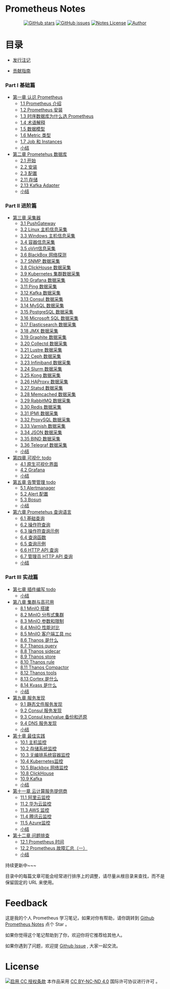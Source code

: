 # Prometheus Notes

<p align="center">
  <a href="https://github.com/erdong/prometheus-notes/stargazers"><img alt="GitHub stars" src="https://img.shields.io/github/stars/erdong/prometheus-notes.svg?style=popout"></a>
  <a href="https://github.com/erdong/prometheus-notes/issues"><img alt="GitHub issues" src="https://img.shields.io/github/issues/erdong/prometheus-notes.svg?style=popout"></a>
  <a href="https://creativecommons.org/licenses/by-nc-nd/4.0/deed.en"><img alt="Notes License" src="https://img.shields.io/badge/License-CC%20BY--NC--ND%204.0-lightgrey.svg?style=popout"></a>
  <a href="https://erdong.site/about/"><img alt="Author" src="https://img.shields.io/badge/Author-Erdong-important.svg?style=popout"></a>
</p>

# 目录

* [发行注记](chapter00/0.1-release.md)

* [贡献指南](chapter00/0.2-contribution.md)


### Part Ⅰ 基础篇

* [第一章 认识 Prometheus](chapter01-Basic/README.md)
    * [1.1 Prometheus 介绍](chapter01-Basic/1.1-prometheus-introduction.md)
    * [1.2 Prometheus 安装](chapter01-Basic/1.2-prometheus-install.md)
    * [1.3 时序数据库为什么选 Prometheus](chapter01-Basic/1.3-tsdb-comparison.md)
    * [1.4 术语解释](chapter01-Basic/1.4-glossary.md)
    * [1.5 数据模型](chapter01-Basic/1.5-data-model.md)
    * [1.6 Metric 类型](chapter01-Basic/1.6-metric-types.md)
    * [1.7 Job 和 Instances](chapter01-Basic/1.7-job-and-instances.md)
    * [小结](chapter01-Basic/END.md)
* [第二章 Prometehus 数据库](chapter02-TimeSeriesDB/README.md)
    * [2.1 开始](chapter02-TimeSeriesDB/2.1-getting-started.md)
    * [2.2 安装](chapter02-TimeSeriesDB/2.2-installation.md)
    * [2.3 配置](chapter02-TimeSeriesDB/2.3-configuration.md)
    * [2.11 存储](chapter02-TimeSeriesDB/2.11-storage.md)
    * [2.13 Kafka Adapter](chapter02-TimeSeriesDB/2.13-kafka-adapter.md)
    * [小结](chapter02-TimeSeriesDB/END.md)

### Part ⅠⅠ 进阶篇
* [第三章 采集器](chapter03-Exporter/README.md)
    * [3.1 PushGateway](chapter03-Exporter/3.1-pushgateway.md)
    * [3.2 Linux 主机信息采集](chapter03-Exporter/3.2-node-exporter.md)
    * [3.3 Windows 主机信息采集](chapter03-Exporter/3.3-windows-exporter.md)
    * [3.4 容器信息采集](chapter03-Exporter/3.4-cadvisor.md)
    * [3.5 oVirt信息采集](chapter03-Exporter/3.5-ovirt-exporter.md)
    * [3.6 BlackBox 网络探测](chapter03-Exporter/3.6-blackbox-exporter.md)
    * [3.7 SNMP 数据采集](chapter03-Exporter/3.7-snmp-exporter.md)
    * [3.8 ClickHouse 数据采集](chapter03-Exporter/3.8-clickhouse-exporter.md)
    * [3.9 Kubernetes 集群数据采集](chapter03-Exporter/3.9-kube-state-metrics.md)
    * [3.10 Grafana 数据采集](chapter03-Exporter/3.10-grafana-metrics.md)
    * [3.11 Ping 数据采集](chapter03-Exporter/3.11-ping-exporter.md)
    * [3.12 Kafka 数据采集](chapter03-Exporter/3.12-kafka-exporter.md)
    * [3.13 Consul 数据采集](chapter03-Exporter/3.13-consul-exporter.md)
    * [3.14 MySQL 数据采集](chapter03-Exporter/3.14-mysql-server-exporter.md)
    * [3.15 PostgreSQL 数据采集](chapter03-Exporter/3.15-postgresql-exporter.md)
    * [3.16 Microsoft SQL 数据采集](chapter03-Exporter/3.16-mssql-server-exporter.md)
    * [3.17 Elasticsearch 数据采集](chapter03-Exporter/3.17-elasticsearch-exporter.md)
    * [3.18 JMX 数据采集](chapter03-Exporter/3.18-jmx-exporter.md)
    * [3.19 Graphite 数据采集](chapter03-Exporter/3.19-graphite-exporter.md)
    * [3.20 Collectd 数据采集](chapter03-Exporter/3.20-collectd-exporter.md)
    * [3.21 Lustre 数据采集](chapter03-Exporter/3.21-lustre-exporter.md)
    * [3.22 Ceph 数据采集](chapter03-Exporter/3.22-ceph-exporter.md)
    * [3.23 Infiniband 数据采集](chapter03-Exporter/3.23-infiniband-exporter.md)
    * [3.24 Slurm 数据采集](chapter03-Exporter/3.24-slurm-exporter.md)
    * [3.25 Kong 数据采集](chapter03-Exporter/3.25-kong-metrics.md)
    * [3.26 HAProxy 数据采集](chapter03-Exporter/3.26-haproxy-exporter.md)
    * [3.27 Statsd 数据采集](chapter03-Exporter/3.27-statsd-exporter.md)
    * [3.28 Memcached 数据采集](chapter03-Exporter/3.28-memcached-exporter.md)
    * [3.29 RabbitMQ 数据采集](chapter03-Exporter/3.29-rabbitmq-exporter.md)
    * [3.30 Redis 数据采集](chapter03-Exporter/3.30-redis-exporter.md)
    * [3.31 IPMI 数据采集](chapter03-Exporter/3.31-ipmi-exporter.md)
    * [3.32 ProxySQL 数据采集](chapter03-Exporter/3.32-proxysql-exporter.md)
    * [3.33 Varnish 数据采集](chapter03-Exporter/3.33-varnish-exporter.md)
    * [3.34 JSON 数据采集](chapter03-Exporter/3.34-json-exporter.md)
    * [3.35 BIND 数据采集](chapter03-Exporter/3.25-bind-exporter.md)
    * [3.36 Telegraf 数据采集](chapter03-Exporter/3.36-telegraf-exporter.md)
    * [小结](chapter03-Exporter/END.md)
* [第四章 可视化 todo](chapter04-Visualization/README.md)
    * [4.1 原生可视化界面]()
    * [4.2 Grafana]()
    * [小结](chapter04-Visualization/END.md)
* [第五章 告警管理 todo](chapter05-AlarmManager/README.md)
    * [5.1 Alertmanager]()
    * [5.2 Alert 配置]()
    * [5.3 Bosun ]()
    * [小结](chapter05-AlarmManager/END.md)
* [第六章 Prometehus 查询语言](chapter06-PromQL/README.md)
    * [6.1 基础查询](chapter06-PromQL/6.1-querying-basics.md)
    * [6.2 操作符查询](chapter06-PromQL/6.2-querying-operators.md)
    * [6.3 操作符查询示例](chapter06-PromQL/6.3-querying-operator-examples.md)
    * [6.4 查询函数](chapter06-PromQL/6.4-querying-functions.md)
    * [6.5 查询示例](chapter06-PromQL/6.5-querying-functions-examples.md)
    * [6.6 HTTP API 查询](chapter06-PromQL/6.6-querying-http-api.md)
    * [6.7 管理员 HTTP API 查询](chapter06-PromQL/6.7-querying-http-admin-api.md)
    * [小结](chapter06-PromQL/END.md)
    
### Part ⅠⅠⅠ 实战篇
* [第七章 插件编写 todo](chapter07-Instrumenting/README.md)
    * [小结](chapter07-Instrumenting/END.md)
* [第八章 集群与高可用](chapter08-ClusterAndHA/README.md)
    * [8.1 MinIO 搭建](chapter08-ClusterAndHA/8.1-minio-introduction.md)
    * [8.2 MinIO 分布式集群](chapter08-ClusterAndHA/8.2-minio-cluster.md)
    * [8.3 MinIO 参数和限制](chapter08-ClusterAndHA/8.3-minio-parameter-and-limit.md)
    * [8.4 MniIO 性能对比](chapter08-ClusterAndHA/8.4-minio-benchmark.md)
    * [8.5 MniIO 客户端工具 mc](chapter08-ClusterAndHA/8.5-minio-mc-tool.md)
    * [8.6 Thanos 是什么](chapter08-ClusterAndHA/8.6-thanos-introduction.md)
    * [8.7 Thanos query](chapter08-ClusterAndHA/8.7-thanos-query.md)
    * [8.8 Thanos sidecar](chapter08-ClusterAndHA/8.8-thanos-sidecar.md)
    * [8.9 Thanos store](chapter08-ClusterAndHA/8.9-thanos-store.md)
    * [8.10 Thanos rule](chapter08-ClusterAndHA/8.10-thanos-rule.md)
    * [8.11 Thanos Compactor](chapter08-ClusterAndHA/8.11-thanos-compactor.md)
    * [8.12 Thanos tools](chapter08-ClusterAndHA/8.12-thanos-tools.md)
    * [8.13 Cortex  是什么](chapter08-ClusterAndHA/8.13-cortex-introduction.md)
    * [8.14 Kvass  是什么](chapter08-ClusterAndHA/8.14-kvass-introduction.md)
    * [小结](chapter08-ClusterAndHA/END.md)
* [第九章 服务发现](chapter09-ServiceDiscovery/README.md)
    * [9.1  静态文件服务发现](chapter09-ServiceDiscovery/9.1-file-sd.md)
    * [9.2  Consul 服务发现](chapter09-ServiceDiscovery/9.2-consul-sd.md)
    * [9.3  Consul key/value 备份和还原](chapter09-ServiceDiscovery/9.3-consul-kv-backup-restore.md)
    * [9.4  DNS 服务发现](chapter09-ServiceDiscovery/9.4-dns-sd.md)
    * [小结](chapter09-ServiceDiscovery/END.md)
* [第十章 最佳实践](chapter10-BestPractices/README.md)
    * [10.1 主机监控](chapter10-BestPractices/10.1-node.md)
    * [10.2 存储系统监控](chapter10-BestPractices/10.2-storage.md)
    * [10.3 无编排系统容器监控](chapter10-BestPractices/)
    * [10.4 Kubernetes监控](chapter10-BestPractices/10.4-kubernetes.md)
    * [10.5 Blackbox 网络监控]()
    * [10.8 ClickHouse](chapter10-BestPractices/10.8-clickhouse.md)
    * [10.9 Kafka](chapter10-BestPractices/10.9-kafka.md)
    * [小结](chapter10-BestPractices/END.md)
* [第十一章 云计算服务提供商](chapter11-CCSP/README.md)
    * [11.1 阿里云监控](chapter11-CCSP/11.1-aliyun-cms.md)
    * [11.2 华为云监控](chapter11-CCSP/11.2-huaweicloud-cloudeye.md)
    * [11.3 AWS 监控](chapter11-CCSP/11.3-aws-cloudwatch.md)
    * [11.4 腾讯云监控](chapter11-CCSP/11.4-tencentcloud.md)
    * [11.5 Azure监控](chapter11-CCSP/11.5-azure-metrics.md)
    * [小结](chapter11-CCSP/END.md)
* [第十二章 问题排查](chapter12-Troubleshoot/README.md)
    * [12.1 Prometheus 时间](chapter12-Troubleshoot/12.1-prometheus-time.md)
    * [12.2 Prometheus 故障汇总（一）](chapter12-Troubleshoot/12.2-prometheus-problem-sets-1.md)
    * [小结](chapter12-Troubleshoot/END.md)

持续更新中~~~

目录中的每篇文章可能会经常进行排序上的调整，请尽量从根目录来查找，而不是保留固定的 URL 来使用。

# Feedback


这是我的个人 Prometheus 学习笔记，如果对你有帮助，请你跳转到 [Github Prometheus Notes](https://github.com/erdong/prometheus-notes) 点个 Star 。

如果你觉得这个笔记帮助到了你，欢迎你将它推荐给其他人。

如果你遇到了问题，欢迎提 [Github Issue](https://github.com/erdong/prometheus-notes/issues) , 大家一起交流。



# License



<a rel="license" href="https://creativecommons.org/licenses/by-nc-nd/4.0/deed.zh"><img alt="启用 CC 授权条款" style="border-width:0" src="https://i.creativecommons.org/l/by-nc-nd/4.0/88x31.png" /></a>
本作品采用 [CC BY-NC-ND 4.0](https://creativecommons.org/licenses/by-nc-nd/4.0/deed.en) 国际许可协议进行许可 。
